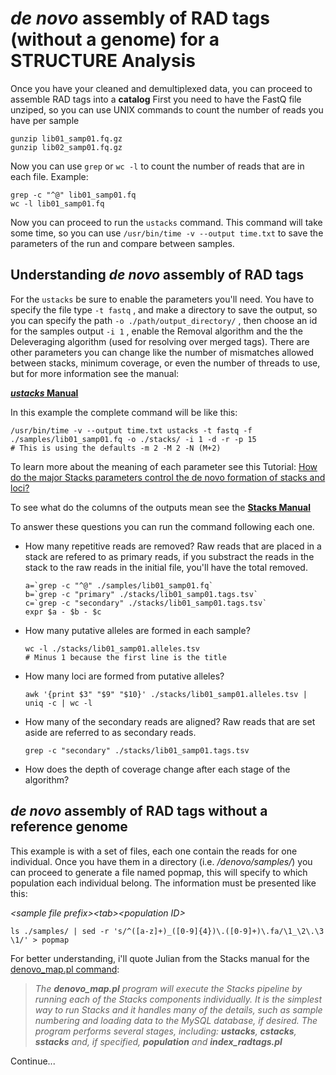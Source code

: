 # *de novo* assembly of RAD tags (without a genome) for a STRUCTURE Analysis

Once you have your cleaned and demultiplexed data, you can proceed to assemble RAD tags into a **catalog**
First you need to have the FastQ file unziped, so you can use UNIX commands to count the number of reads you have per sample

```
gunzip lib01_samp01.fq.gz
gunzip lib02_samp01.fq.gz
```

Now you can use `grep` or `wc -l` to count the number of reads that are in each file. Example:

```
grep -c "^@" lib01_samp01.fq
wc -l lib01_samp01.fq
```

Now you can proceed to run the `ustacks` command. This command will take some time, so you can use `/usr/bin/time -v --output time.txt` to save the parameters of the run and compare between samples.

## Understanding *de novo* assembly of RAD tags

For the `ustacks` be sure to enable the parameters you'll need. You have to specify the file type `-t fastq` , and make a directory to save the output, so you can specify the path `-o ./path/output_directory/` , then choose an id for the samples output `-i 1` , enable the Removal algorithm and the the Deleveraging algorithm (used for resolving over merged tags). There are other parameters you can change like the number of mismatches allowed between stacks, minimum coverage, or even the number of threads to use, but for more information see the manual:

[**_ustacks_ Manual**](http://catchenlab.life.illinois.edu/stacks/comp/ustacks.php)

In this example the complete command will be like this:

```
/usr/bin/time -v --output time.txt ustacks -t fastq -f ./samples/lib01_samp01.fq -o ./stacks/ -i 1 -d -r -p 15
# This is using the defaults -m 2 -M 2 -N (M+2)
```

To learn more about the meaning of each parameter see this Tutorial:
[How do the major Stacks parameters control the de novo formation of stacks and loci?](http://catchenlab.life.illinois.edu/stacks/param_tut.php)

To see what do the columns of the outputs mean see the [**Stacks Manual**](http://catchenlab.life.illinois.edu/stacks/manual/index.php#files) 

To answer these questions you can run the command following each one.
- How many repetitive reads are removed?
  Raw reads that are placed in a stack are refered to as primary reads, if you substract the reads in the stack to the raw reads in the   initial file, you'll have the total removed.
  
  ```
  a=`grep -c "^@" ./samples/lib01_samp01.fq`
  b=`grep -c "primary" ./stacks/lib01_samp01.tags.tsv`
  c=`grep -c "secondary" ./stacks/lib01_samp01.tags.tsv`
  expr $a - $b - $c
  ``` 
  
- How many putative alleles are formed in each sample?
  
  ```
  wc -l ./stacks/lib01_samp01.alleles.tsv
  # Minus 1 because the first line is the title
  ``` 
  
- How many loci are formed from putative alleles?
  
  `awk '{print $3" "$9" "$10}' ./stacks/lib01_samp01.alleles.tsv | uniq -c | wc -l` 
  
- How many of the secondary reads are aligned? Raw reads that are set aside are referred to as secondary reads. 
  
  `grep -c "secondary" ./stacks/lib01_samp01.tags.tsv`
  
- How does the depth of coverage change after each stage of the algorithm?

## *de novo* assembly of RAD tags without a reference genome

This example is with a set of files, each one contain the reads for one individual. Once you have them in a directory (i.e. */denovo/samples/*) you can proceed to generate a file named popmap, this will specify to which population each individual belong. The information must be presented like this:

*\<sample file prefix>\<tab>\<population ID>*

```
ls ./samples/ | sed -r 's/^([a-z]+)_([0-9]{4})\.([0-9]+)\.fa/\1_\2\.\3 \1/' > popmap 
```

For better understanding, i'll quote Julian from the Stacks manual for the [denovo_map.pl command](http://catchenlab.life.illinois.edu/stacks/comp/denovo_map.php):

> *The __denovo_map.pl__ program will execute the Stacks pipeline by running each of the Stacks components individually. It is the simplest way to run Stacks and it handles many of the details, such as sample numbering and loading data to the MySQL database, if desired. The program performs several stages, including: __ustacks__, __cstacks__, __sstacks__ and, if specified, __population__ and __index_radtags.pl__*

Continue...
